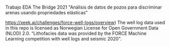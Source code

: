 # 

Trabajo EDA The Bridge 2021
"Análisis de datos de pozos para discriminar arenas usando propriedades elásticas"


https://xeek.ai/challenges/force-well-logs/overview)
The well log data used in this repo is licensed as Norwegian License for Open Government Data (NLOD) 2.0. “Lithofacies data was provided by the FORCE Machine Learning competition with well logs and seismic 2020”.
